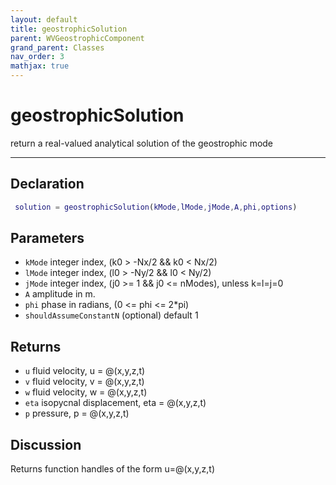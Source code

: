 ```yaml
---
layout: default
title: geostrophicSolution
parent: WVGeostrophicComponent
grand_parent: Classes
nav_order: 3
mathjax: true
---
```


#  geostrophicSolution

return a real-valued analytical solution of the geostrophic mode


---

## Declaration
```matlab
 solution = geostrophicSolution(kMode,lMode,jMode,A,phi,options)
```
## Parameters
+ `kMode`  integer index, (k0 > -Nx/2 && k0 < Nx/2)
+ `lMode`  integer index, (l0 > -Ny/2 && l0 < Ny/2)
+ `jMode`  integer index, (j0 >= 1 && j0 <= nModes), unless k=l=j=0
+ `A`  amplitude in m.
+ `phi`  phase in radians, (0 <= phi <= 2*pi)
+ `shouldAssumeConstantN`  (optional) default 1

## Returns
+ `u`  fluid velocity, u = @(x,y,z,t)
+ `v`  fluid velocity, v = @(x,y,z,t)
+ `w`  fluid velocity, w = @(x,y,z,t)
+ `eta`  isopycnal displacement, eta = @(x,y,z,t)
+ `p`  pressure, p = @(x,y,z,t)

## Discussion

  Returns function handles of the form u=@(x,y,z,t)
 
                          
